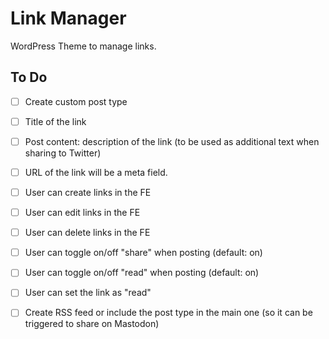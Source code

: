 # Link Manager

WordPress Theme to manage links. 

## To Do

- [ ] Create custom post type
- [ ] Title of the link
- [ ] Post content: description of the link (to be used as additional text when sharing to Twitter)
- [ ] URL of the link will be a meta field.
- [ ] User can create links in the FE
- [ ] User can edit links in the FE
- [ ] User can delete links in the FE
- [ ] User can toggle on/off "share" when posting (default: on)
- [ ] User can toggle on/off "read" when posting (default: on)
- [ ] User can set the link as "read"
- [ ] Create RSS feed or include the post type in the main one (so it can be triggered to share on Mastodon)


